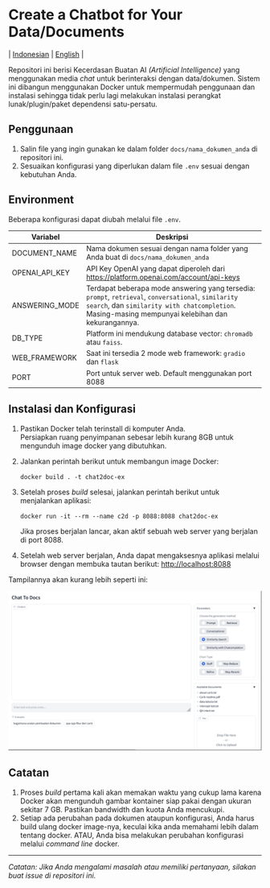 # Create a Chatbot for Your Data/Documents

| [Indonesian](README.md) | [English](README-EN.md) |

Repositori ini berisi Kecerdasan Buatan AI *(Artificial Intelligence)* yang menggunakan media *chat* untuk berinteraksi dengan data/dokumen. Sistem ini dibangun menggunakan Docker untuk mempermudah penggunaan dan instalasi sehingga tidak perlu lagi melakukan instalasi perangkat lunak/plugin/paket dependensi satu-persatu.


## Penggunaan

1. Salin file yang ingin gunakan ke dalam folder `docs/nama_dokumen_anda` di repositori ini.
2. Sesuaikan konfigurasi yang diperlukan dalam file `.env` sesuai dengan kebutuhan Anda.


## Environment

Beberapa konfigurasi dapat diubah melalui file `.env`.

| Variabel | Deskripsi |
|---|---|
| DOCUMENT_NAME | Nama dokumen sesuai dengan nama folder yang Anda buat di `docs/nama_dokumen_anda` |
| OPENAI_API_KEY | API Key OpenAI yang dapat diperoleh dari  https://platform.openai.com/account/api-keys |
| ANSWERING_MODE | Terdapat beberapa mode answering yang tersedia: `prompt`, `retrieval`, `conversational`, `similarity search`, dan `similarity with chatcompletion`. <br>Masing-masing mempunyai kelebihan dan kekurangannya. |
| DB_TYPE | Platform ini mendukung database vector: `chromadb` atau `faiss`. |
| WEB_FRAMEWORK | Saat ini tersedia 2 mode web framework: `gradio` dan `flask` |
| PORT | Port untuk server web. Default menggunakan port 8088 |


## Instalasi dan Konfigurasi

1. Pastikan Docker telah terinstall di komputer Anda.
<br>Persiapkan ruang penyimpanan sebesar lebih kurang 8GB untuk mengunduh image docker yang dibutuhkan.
2. Jalankan perintah berikut untuk membangun image Docker:

    ```
    docker build . -t chat2doc-ex
    ```

3. Setelah proses *build* selesai, jalankan perintah berikut untuk menjalankan aplikasi:

    ```
    docker run -it --rm --name c2d -p 8088:8088 chat2doc-ex
    ```

    Jika proses berjalan lancar, akan aktif sebuah web server yang berjalan di port 8088.

4. Setelah web server berjalan, Anda dapat mengaksesnya aplikasi melalui browser dengan membuka tautan berikut: [http://localhost:8088](http://localhost:8088)

Tampilannya akan kurang lebih seperti ini:

![chat2docs](screenshot.png)


## Catatan

1. Proses *build* pertama kali akan memakan waktu yang cukup lama karena Docker akan mengunduh gambar kontainer siap pakai dengan ukuran sekitar 7 GB. Pastikan bandwidth dan kuota Anda mencukupi.
2. Setiap ada perubahan pada dokumen ataupun konfigurasi, Anda harus build ulang docker image-nya, keculai kika anda memahami lebih dalam tentang docker. ATAU, Anda bisa melakukan perubahan konfigurasi melalui *command line* docker.

---

*Catatan: Jika Anda mengalami masalah atau memiliki pertanyaan, silakan buat *issue* di repositori ini.*